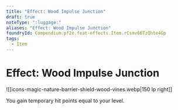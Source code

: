 ```yaml
---
title: "Effect: Wood Impulse Junction"
draft: true
noteType: ":luggage:"
aliases: "Effect: Wood Impulse Junction"
foundryId: Compendium.pf2e.feat-effects.Item.rCsmv66TzQhte4Gp
tags:
  - Item
---
```


# Effect: Wood Impulse Junction
![[icons-magic-nature-barrier-shield-wood-vines.webp|150 lp right]]

You gain temporary hit points equal to your level.
